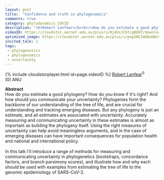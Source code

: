 ```yaml
---
layout: post
title:  "Confidence and truth in phylogenomics"
comments: true
category: phylodynamics_COVID
description: "<b>Robert Lanfear</b><br/>How do you estimate a good phylogeny? How do you k..."
videoID: https://cloudstor.aarnet.edu.au/plus/s/Kj4UzJC6tcgBQO7/download
optimized_image: https://cloudstor.aarnet.edu.au/plus/s/pxp2NL548bwUWs5/download
invited_talk: 1
tags:
 - phylogenetics
 - phylogenomics
 - uncertainty
---
```

{% include cloudstorplayer.html id=page.videoID %}
<u>Robert Lanfear</u><sup>0</sup><br/>
\(0\) ANU


<b>Abstract</b><br/>
How do you estimate a good phylogeny? How do you know if it's right? And how should you  communicate your uncertainty? Phylogenies form the backbone of our understanding of the tree of life, and are crucial for understanding and tracking emerging diseases. But any phylogeny is just an estimate, and all estimates are associated with uncertainty. Accurately measuring and communicating uncertainty in these estimates is almost as important as building the phylogeny itself. Using the right measures of uncertainty can help avoid meaningless arguments, and in the case of emerging diseases can have important consequences for population health and national and international policy.<br/><br/>In this talk I'll introduce a range of methods for measuring and communicating uncertainty in phylogenetics \(bootstraps, concordance factors, and branch parsimony scores\), and illustrate how and why each should be used with examples from estimating the tree of life to the genomic epidemiology of SARS-CoV-2. 
